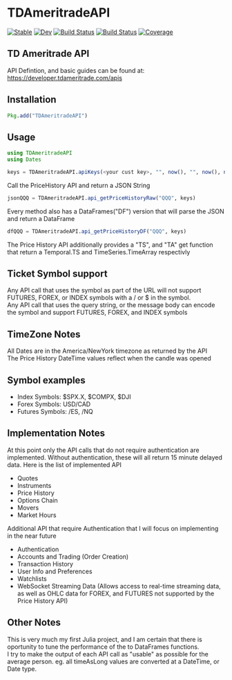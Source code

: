 # TDAmeritradeAPI

[![Stable](https://img.shields.io/badge/docs-stable-blue.svg)](https://aprueser.github.io/TDAmeritradeAPI.jl/stable)
[![Dev](https://img.shields.io/badge/docs-dev-blue.svg)](https://aprueser.github.io/TDAmeritradeAPI.jl/dev)
[![Build Status](https://github.com/aprueser/TDAmeritradeAPI.jl/actions/workflows/CI.yml/badge.svg?branch=main)](https://github.com/aprueser/TDAmeritradeAPI.jl/actions/workflows/CI.yml?query=branch%3Amain)
[![Build Status](https://travis-ci.com/aprueser/TDAmeritradeAPI.jl.svg?branch=main)](https://travis-ci.com/aprueser/TDAmeritradeAPI.jl)
[![Coverage](https://codecov.io/gh/aprueser/TDAmeritradeAPI.jl/branch/main/graph/badge.svg)](https://codecov.io/gh/aprueser/TDAmeritradeAPI.jl)

## TD Ameritrade API
API Defintion, and basic guides can be found at: https://developer.tdameritrade.com/apis

## Installation
```Julia
Pkg.add("TDAmeritradeAPI")
```

## Usage
```Julia
using TDAmeritradeAPI
using Dates

keys = TDAmeritradeAPI.apiKeys(<your cust key>, "", now(), "", now(), now() - Minute(30), "unauthorized");
```

Call the PriceHistory API and return a JSON String
```Julia
jsonQQQ = TDAmeritradeAPI.api_getPriceHistoryRaw("QQQ", keys)
```

Every method also has a DataFrames("DF") version that will parse the JSON and return a DataFrame
```Julia
dfQQQ = TDAmeritradeAPI.api_getPriceHistoryDF("QQQ", keys)
```

The Price History API additionally provides a "TS", and "TA" get function that return a Temporal.TS and TimeSeries.TimeArray respectivly 

## Ticket Symbol support
Any API call that uses the symbol as part of the URL will not support FUTURES, FOREX, or INDEX symbols with a / or $ in the symbol.  
Any API call that uses the query string, or the message body can encode the symbol and support FUTURES, FOREX, and INDEX symbols

## TimeZone Notes
All Dates are in the America/NewYork timezone as returned by the API  
The Price History DateTime values reflect when the candle was opened

## Symbol examples
- Index Symbols: $SPX.X, $COMPX, $DJI
- Forex Symbols: USD/CAD
- Futures Symbols: /ES, /NQ

## Implementation Notes
At this point only the API calls that do not require authentication are implemented.  Without authentication, these will all return 15 minute delayed data.
Here is the list of implemented API 
+ Quotes
+ Instruments
+ Price History
+ Options Chain
+ Movers
+ Market Hours

Additional API that require Authentication that I will focus on implementing in the near future
+ Authentication
+ Accounts and Trading (Order Creation)
+ Transaction History
+ User Info and Preferences
+ Watchlists
+ WebSocket Streaming Data (Allows access to real-time streaming data, as well as OHLC data for FOREX, and FUTURES not supported by the Price History API)

## Other Notes 
This is very much my first Julia project, and I am certain that there is oportunity to tune the performance of the to DataFrames functions.  
I try to make the output of each API call as "usable" as possible for the average person.  eg. all timeAsLong values are converted at a DateTime, or Date type.